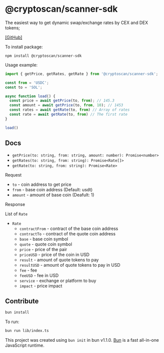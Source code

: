 # @cryptoscan/scanner-sdk

The easiest way to get dynamic swap/exchange rates by CEX and DEX tokens;

[[GitHub]](https://github.com/cryptoscan-pro/scanner-sdk)

To install package:

```
npm install @cryptoscan/scanner-sdk
```

Usage example:

```javascript
import { getPrice, getRates, getRate } from '@cryptoscan/scanner-sdk';

const from = 'USDC';
const to = 'SOL';

async function load() {
  const price = await getPrice(to, from); // 145.3
  const amount = await getPrice(to, from, 10); // 1453
  const rates = await getRate(to, from) // Array of rates
  const rate = await getRate(to, from) // The first rate
}

load()
```

## Docs

- `getPrice(to: string, from: string, amount: number): Promise<number>`
- `getRates(to: string, from: string): Promise<Rate[]>`
- `getRate(to: string, from: string): Promise<Rate>`

Request

- `to` - coin address to get price
- `from` - base coin address (Default: usdt)
- `amount` - amount of base coin (Deafult: 1)

Response

List of `Rate`

- `Rate`
    - `contractFrom` - contract of the base coin address
    - `contractTo` - contract of the quote coin address
    - `base` - base coin symbol
    - `quote` - quote coin symbol
    - `price` - price of the pair
    - `priceUSD` - price of the coin in USD
    - `result` - amount of quote tokens to pay
    - `resultUSD` - amount of quote tokens to pay in USD
    - `fee` - fee
    - `feeUSD` - fee in USD
    - `service` - exchange or platform to buy
    - `impact` - price impact

## Contribute

```bash
bun install
```

To run:

```bash
bun run lib/index.ts
```

This project was created using `bun init` in bun v1.1.0. [Bun](https://bun.sh) is a fast all-in-one JavaScript runtime.
